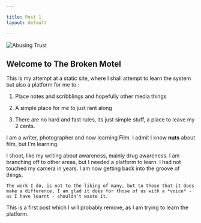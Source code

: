 ```yaml
---

title: Post 1
layout: default

---
```


![Abusing Trust](/Volumes/Files/_ASH4601.JPG "Abusing Trust" )

## Welcome to **The Broken Motel**


This is my attempt at a static site, where I shall attempt to learn the system but also a platform for me to :

1. Place notes and scribblings and hopefully other media things

2. A simple place for me to just rant along

3. There are no hard and fast rules, its just simple stuff, a place to leave my 2 cents. 

I am a writer, photographer and now learning Film. I admit I know **nuts** about film, but I'm learning. 

I shoot, like my writing about awareness, mainly drug awareness. I am branching off to other areas, but I needed a platform to learn. I had not touched my camera in years. I am now getting back into the groove of things. 

    The work I do, is not to the liking of many, but to those that it does make a difference, I am glad it does for those of us with a *voice* - as I have learnt - shouldn't waste it. 

This is a first post which I will probably remove, as I am trying to learn the platform. 




